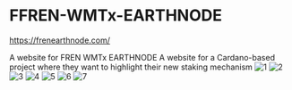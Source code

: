 # FFREN-WMTx-EARTHNODE
https://frenearthnode.com/

A website for FREN WMTx EARTHNODE
A website for a Cardano-based project where they want to highlight their new staking mechanism
![1](https://github.com/user-attachments/assets/72bd3b2c-b459-42c0-b98c-d605309941ec)
![2](https://github.com/user-attachments/assets/e4ba4cef-ffc8-421a-9d11-c9175df9d31a)
![3](https://github.com/user-attachments/assets/07762cc3-4140-4ade-aeaa-aa644b4036a7)
![4](https://github.com/user-attachments/assets/f6c37269-a1be-42ff-89f7-43f650dc3ca4)
![5](https://github.com/user-attachments/assets/69102fc7-a7c5-4636-8bbc-08b4e4a14a72)
![6](https://github.com/user-attachments/assets/eaeb9de6-2f7e-4e10-a415-9964be34fba7)
![7](https://github.com/user-attachments/assets/f7284365-9962-4535-a88b-585a93b03f60)
